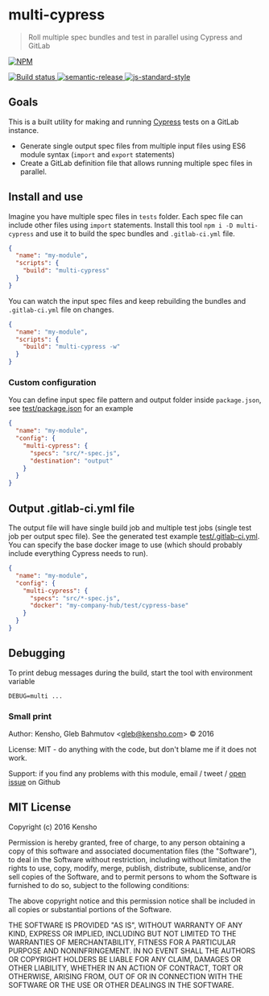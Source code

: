 # multi-cypress

> Roll multiple spec bundles and test in parallel using Cypress and GitLab

[![NPM][npm-icon] ][npm-url]

[![Build status][ci-image] ][ci-url]
[![semantic-release][semantic-image] ][semantic-url]
[![js-standard-style][standard-image]][standard-url]

## Goals

This is a built utility for making and running [Cypress](https://www.cypress.io/)
tests on a GitLab instance.

* Generate single output spec files from multiple input files using ES6 module syntax 
  (`import` and `export` statements)
* Create a GitLab definition file that allows running multiple spec files in parallel.

## Install and use

Imagine you have multiple spec files in `tests` folder. Each spec file can include
other files using `import` statements. Install this tool `npm i -D multi-cypress`
and use it to build the spec bundles and `.gitlab-ci.yml` file.

```json
{
  "name": "my-module",
  "scripts": {
    "build": "multi-cypress"
  }
}
```

You can watch the input spec files and keep rebuilding the bundles and `.gitlab-ci.yml`
file on changes.

```json
{
  "name": "my-module",
  "scripts": {
    "build": "multi-cypress -w"
  }
}
```

### Custom configuration

You can define input spec file pattern and output folder inside `package.json`,
see [test/package.json](test/package.json) for an example

```json
{
  "name": "my-module",
  "config": {
    "multi-cypress": {
      "specs": "src/*-spec.js",
      "destination": "output"
    }
  }
}
```

## Output .gitlab-ci.yml file

The output file will have single build job and multiple test jobs (single test job per output spec
file). See the generated test example [test/.gitlab-ci.yml](test/.gitlab-ci.yml).
You can specify the base docker image to use (which should probably include everything
Cypress needs to run).

```json
{
  "name": "my-module",
  "config": {
    "multi-cypress": {
      "specs": "src/*-spec.js",
      "docker": "my-company-hub/test/cypress-base"
    }
  }
}
```

## Debugging

To print debug messages during the build, start the tool with environment variable

```
DEBUG=multi ...
```

### Small print

Author: Kensho, Gleb Bahmutov &lt;gleb@kensho.com&gt; &copy; 2016

License: MIT - do anything with the code, but don't blame me if it does not work.

Support: if you find any problems with this module, email / tweet /
[open issue](https://github.com/kensho/multi-cypress/issues) on Github

## MIT License

Copyright (c) 2016 Kensho

Permission is hereby granted, free of charge, to any person
obtaining a copy of this software and associated documentation
files (the "Software"), to deal in the Software without
restriction, including without limitation the rights to use,
copy, modify, merge, publish, distribute, sublicense, and/or sell
copies of the Software, and to permit persons to whom the
Software is furnished to do so, subject to the following
conditions:

The above copyright notice and this permission notice shall be
included in all copies or substantial portions of the Software.

THE SOFTWARE IS PROVIDED "AS IS", WITHOUT WARRANTY OF ANY KIND,
EXPRESS OR IMPLIED, INCLUDING BUT NOT LIMITED TO THE WARRANTIES
OF MERCHANTABILITY, FITNESS FOR A PARTICULAR PURPOSE AND
NONINFRINGEMENT. IN NO EVENT SHALL THE AUTHORS OR COPYRIGHT
HOLDERS BE LIABLE FOR ANY CLAIM, DAMAGES OR OTHER LIABILITY,
WHETHER IN AN ACTION OF CONTRACT, TORT OR OTHERWISE, ARISING
FROM, OUT OF OR IN CONNECTION WITH THE SOFTWARE OR THE USE OR
OTHER DEALINGS IN THE SOFTWARE.

[npm-icon]: https://nodei.co/npm/multi-cypress.png?downloads=true
[npm-url]: https://npmjs.org/package/multi-cypress
[ci-image]: https://travis-ci.org/kensho/multi-cypress.png?branch=master
[ci-url]: https://travis-ci.org/kensho/multi-cypress
[semantic-image]: https://img.shields.io/badge/%20%20%F0%9F%93%A6%F0%9F%9A%80-semantic--release-e10079.svg
[semantic-url]: https://github.com/semantic-release/semantic-release
[standard-image]: https://img.shields.io/badge/code%20style-standard-brightgreen.svg
[standard-url]: http://standardjs.com/
